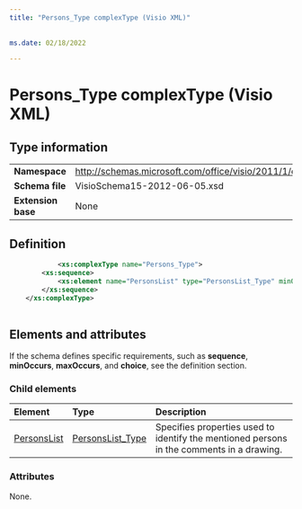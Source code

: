 ```yaml
---
title: "Persons_Type complexType (Visio XML)"
 
 
ms.date: 02/18/2022

---
```


# Persons_Type complexType (Visio XML)

## Type information

|||
|:-----|:-----|
|**Namespace** <br/> |http://schemas.microsoft.com/office/visio/2011/1/core  <br/> |
|**Schema file** <br/> |VisioSchema15-2012-06-05.xsd  <br/> |
|**Extension base** <br/> |None  <br/> |
   
## Definition

```XML
         	<xs:complexType name="Persons_Type">
		<xs:sequence>
			<xs:element name="PersonsList" type="PersonsList_Type" minOccurs="0" maxOccurs="1" />
		</xs:sequence>
	</xs:complexType>
      
```

## Elements and attributes

If the schema defines specific requirements, such as **sequence**, **minOccurs**, **maxOccurs**, and **choice**, see the definition section. 
  
### Child elements

|**Element**|**Type**|**Description**|
|:-----|:-----|:-----|
|[PersonsList](personslist-element-persons_type-complextypevisio-xml.md) <br/> |[PersonsList_Type](personslist_type-complextypevisio-xml.md) <br/> |Specifies properties used to identify the mentioned persons in the comments in a drawing.|
   
### Attributes

None.
   

